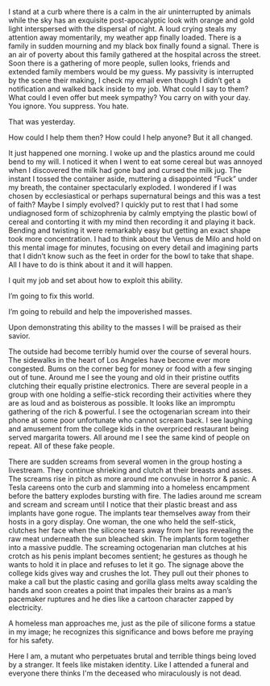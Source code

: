  I stand at a curb where there is a calm in the air uninterrupted by animals while the sky has an exquisite post-apocalyptic look with orange and gold light interspersed with the dispersal of night. A loud crying steals my attention away momentarily, my weather app finally loaded. There is a family in sudden mourning and my black box finally found a signal. There is an air of poverty about this family gathered at the hospital across the street. Soon there is a gathering of more people, sullen looks, friends and extended family members would be my guess. My passivity is interrupted by the scene their making, I check my email even though I didn’t get a notification and walked back inside to my job. What could I say to them? What could I even offer but meek sympathy? You carry on with your day. You ignore. You suppress. You hate.

That was yesterday. 

How could I help them then? How could I help anyone? But it all changed.

It just happened one morning. I woke up and the plastics around me could bend to my will. I noticed it when I went to eat some cereal but was annoyed when I discovered the milk had gone bad and cursed the milk jug. The instant I tossed the container aside, muttering a disappointed “Fuck” under my breath, the container spectacularly exploded. I wondered if I was chosen by ecclesiastical or perhaps supernatural beings and this was a test of faith? Maybe I simply evolved? I quickly put to rest that I had some undiagnosed form of schizophrenia by calmly emptying the plastic bowl of cereal and contorting it with my mind then recording it and playing it back. Bending and twisting it were remarkably easy but getting an exact shape took more concentration. I had to think about the Venus de Milo and hold on this mental image for minutes, focusing on every detail and imagining parts that I didn’t know such as the feet in order for the bowl to take that shape. All I have to do is think about it and it will happen. 

I quit my job and set about how to exploit this ability.

I’m going to fix this world. 

I’m going to rebuild and help the impoverished masses.

Upon demonstrating this ability to the masses I will be praised as their savior. 

The outside had become terribly humid over the course of several hours. The sidewalks in the heart of Los Angeles have become ever more congested. Bums on the corner beg for money or food with a few singing out of tune. Around me I see the young and old in their pristine outfits clutching their equally pristine electronics. There are several people in a group with one holding a selfie-stick recording their activities where they are as loud and as boisterous as possible. It looks like an impromptu gathering of the rich & powerful. I see the octogenarian scream into their phone at some poor unfortunate who cannot scream back. I see laughing and amusement from the college kids in the overpriced restaurant being served margarita towers. All around me I see the same kind of people on repeat. All of these fake people.

There are sudden screams from several women in the group hosting a livestream. They continue shrieking and clutch at their breasts and asses. The screams rise in pitch as more around me convulse in horror & panic. A Tesla careens onto the curb and slamming into a homeless encampment before the battery explodes bursting with fire. The ladies around me scream and scream and scream until I notice that their plastic breast and ass implants have gone rogue. The implants tear themselves away from their hosts in a gory display. One woman, the one who held the self-stick, clutches her face when the silicone tears away from her lips revealing the raw meat underneath the sun bleached skin. The implants form together into a massive puddle. The screaming octogenarian man clutches at his crotch as his penis implant becomes sentient; he gestures as though he wants to hold it in place and refuses to let it go. The signage above the college kids gives way and crushes the lot. They pull out their phones to make a call but the plastic casing and gorilla glass melts away scalding the hands and soon creates a point that impales their brains as a man’s pacemaker ruptures and he dies like a cartoon character zapped by electricity. 

A homeless man approaches me, just as the pile of silicone forms a statue in my image; he recognizes this significance and bows before me praying for his safety.

Here I am, a mutant who perpetuates brutal and terrible things being loved by a stranger. It feels like mistaken identity. Like I attended a funeral and everyone there thinks I'm the deceased who miraculously is not dead.